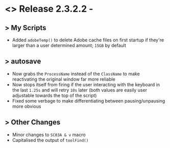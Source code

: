 # <> Release 2.3.2.2 - 

## > My Scripts
- Added `adobeTemp()` to delete Adobe cache files on first startup if they're larger than a user determined amount; `15GB` by default

## > autosave
- Now grabs the `ProcessName` instead of the `ClassName` to make reactivating the original window far more reliable
- Now stops itself from firing if the user interacting with the keyboard in the last `1.25s` and will retry `10s` later (both values are easily user adjustable towards the top of the script)
- Fixed some verbage to make differentiating between pausing/unpausing more obvious

## > Other Changes
- Minor changes to `SC03A & v` macro
- Capitalised the output of `toolFind()`